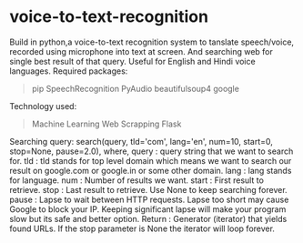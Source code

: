 # voice-to-text-recognition
Build in python,a voice-to-text recognition system to tanslate speech/voice, recorded using microphone into text at screen. And searching web for single best result of that query. Useful for English and Hindi voice languages.
Required packages:
> pip
> SpeechRecognition
> PyAudio
> beautifulsoup4
> google

Technology used:
> Machine Learning
> Web Scrapping
> Flask

Searching query: 
search(query, tld='com', lang='en', num=10, start=0, stop=None, pause=2.0), where,
query : query string that we want to search for.
tld : tld stands for top level domain which means we want to search our result on google.com or google.in or some other domain.
lang : lang stands for language.
num : Number of results we want.
start : First result to retrieve.
stop : Last result to retrieve. Use None to keep searching forever.
pause : Lapse to wait between HTTP requests. Lapse too short may cause Google to block your IP. Keeping significant lapse will make your program slow but its safe and better option.
Return : Generator (iterator) that yields found URLs. If the stop parameter is None the iterator will loop forever.

